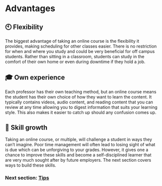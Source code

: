 # Advantages

## :clock10: Flexibility

The biggest advantage of taking an online course is the flexibility it provides, making scheduling for other classes easier. There is no restriction for when and where you study and could be very beneficial for off campus students. Rather than sitting in a classroom, students can study in the comfort of their own home or even during downtime if they hold a job. 


## :mortar_board: Own experience

Each professor has their own teaching method, but an online course means the student has their own choice of how they want to learn the content. It typically contains videos, audio content, and reading content that you can review at any time allowing you to digest information that suits your learning style. This also makes it easier to catch up should any confusion comes up. 

## :100: Skill growth 

Taking an online course, or multiple, will challenge a student in ways they can’t imagine. Poor time management will often lead to losing sight of what is due which can be unforgiving to your grades. However, it gives one a chance to improve these skills and become a self-disciplined learner that are very much sought after by future employers. The next section covers ways to build these skills.

### Next section: [Tips](../Chapters/Tips.md)
